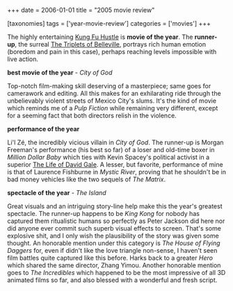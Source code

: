 +++
date = 2006-01-01
title = "2005 movie review"

[taxonomies]
tags = ['year-movie-review']
categories = ['movies']
+++

The highly entertaining [Kung Fu Hustle] is **movie of the year**. The
**runner-up**, the surreal [The Triplets of Belleville], portrays rich
human emotion (boredom and pain in this case), perhaps reaching levels
impossible with live action.

**best movie of the year** - *City of God*

Top-notch film-making skill deserving of a masterpiece; same goes for
camerawork and editing. All this makes for an exhilarating ride through
the unbelievably violent streets of Mexico City\'s slums. It\'s the kind
of movie which reminds me of a *Pulp Fiction* while remaining very
different, except for a seeming fact that both directors relish in the
violence.

**performance of the year**

Li\'l Zé, the incredibly vicious villain in *City of God*. The runner-up
is Morgan Freeman\'s performance (his best so far) of a loser and
old-time boxer in *Million Dollar Baby* which ties with Kevin Spacey\'s
political activist in a superior [The Life of David Gale]. A lesser, but
favorite, performance of mine is that of Laurence Fishburne in *Mystic
River*, proving that he shouldn\'t be in bad money vehicles like the two
sequels of *The Matrix*.

**spectacle of the year** - *The Island*

Great visuals and an intriguing story-line help make this the year\'s
greatest spectacle. The runner-up happens to be *King Kong* for nobody
has captured them ritualistic humans so perfectly as Peter Jackson did
here nor did anyone ever commit such superb visual effects to screen.
That\'s some explosive shit, and I only wish the plausibility of the
story was given some thought. An honorable mention under this category
is *The House of Flying Daggers* for, even if didn\'t like the love
triangle non-sense, I haven\'t seen film battles quite captured like
this before. Harks back to a greater *Hero* which shared the same
director, Zhang Yimou. Another honorable mention goes to *The
Incredibles* which happened to be the most impressive of all 3D animated
films so far, and also blessed with a wonderful and fresh script.

  [Kung Fu Hustle]: http://movies.tshepang.net/kung-fu-hustle-2004
  [The Triplets of Belleville]: http://movies.tshepang.net/the-triplets-of-belleville-2003
  [The Life of David Gale]: http://movies.tshepang.net/the-life-of-david-gale-2003
